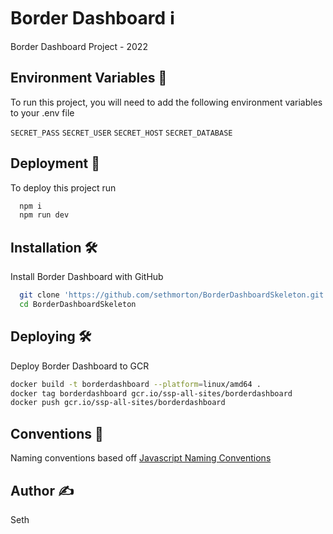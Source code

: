 
# Border Dashboard ℹ️

Border Dashboard Project - 2022



## Environment Variables 🧰

To run this project, you will need to add the following environment variables to your .env file

`SECRET_PASS`
`SECRET_USER`
`SECRET_HOST` 
`SECRET_DATABASE`


## Deployment :rocket:

To deploy this project run 

```bash
  npm i  
  npm run dev
```


## Installation 🛠

Install Border Dashboard with GitHub

```bash
  git clone 'https://github.com/sethmorton/BorderDashboardSkeleton.git'
  cd BorderDashboardSkeleton
```
## Deploying 🛠

Deploy Border Dashboard to GCR

```bash
docker build -t borderdashboard --platform=linux/amd64 .
docker tag borderdashboard gcr.io/ssp-all-sites/borderdashboard
docker push gcr.io/ssp-all-sites/borderdashboard
```


## Conventions 📝

Naming conventions based off [Javascript Naming Conventions](https://github.com/ktaranov/naming-convention/blob/master/JavaScript%20Name%20and%20Coding%20Conventions.md)

## Author ✍️
Seth
    